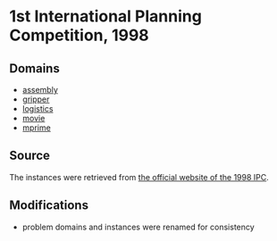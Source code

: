 # 1st International Planning Competition, 1998

## Domains

* [assembly](assembly)
* [gripper](gripper)
* [logistics](logistics)
* [movie](movie)
* [mprime](mprime)

## Source

The instances were retrieved from [the official website of the 1998 IPC](http://ipc98.icaps-conference.org/domains.zip).

## Modifications

* problem domains and instances were renamed for consistency
